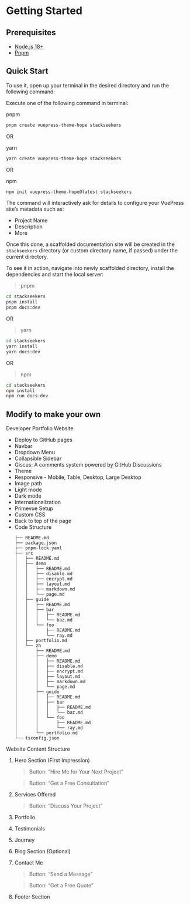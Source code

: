 # Getting Started

## Prerequisites

- [Node.js 18+](https://nodejs.org/en/)
- [Pnpm](https://pnpm.io/installation)


## Quick Start

To use it, open up your terminal in the desired directory and run the following command:

Execute one of the following command in terminal:

pnpm

```bash
pnpm create vuepress-theme-hope stackseekers
```
OR

yarn

```bash
yarn create vuepress-theme-hope stackseekers
```
OR

npm

```bash
npm init vuepress-theme-hope@latest stackseekers
```


The command will interactively ask for details to configure your VuePress site’s metadata such as:

- Project Name
- Description
- More

Once this done, a scaffolded documentation site will be created in the `stackseekers` directory (or custom directory name, if passed) under the current directory.

To see it in action, navigate into newly scaffolded directory, install the dependencies and start the local server:



> pnpm

```bash
cd stackseekers
pnpm install
pnpm docs:dev
```
OR

> yarn

```bash
cd stackseekers
yarn install
yarn docs:dev
```

OR

> npm

```bash
cd stackseekers
npm install
npm run docs:dev
```

## Modify to make your own

Developer Portfolio Website

<ul>
<li>Deploy to GitHub pages</li>
<li>Navbar</li>
<li>Dropdown Menu</li>
<li>Collapsible Sidebar</li>
<li>Giscus: A comments system powered by GitHub Discussions</li>
<li>Theme</li>
<li>Responsive - Mobile, Table, Desktop, Large Desktop</li>
<li>Image path</li>
<li>Light mode</li>
<li>Dark mode</li>
<li>Internationalization</li>
<li>Primevue Setup</li>
<li>Custom CSS</li>
<li>Back to top of the page</li>
<li>Code Structure

```
├── README.md
├── package.json
├── pnpm-lock.yaml
├── src
│   ├── README.md
│   ├── demo
│   │   ├── README.md
│   │   ├── disable.md
│   │   ├── encrypt.md
│   │   ├── layout.md
│   │   ├── markdown.md
│   │   └── page.md
│   ├── guide
│   │   ├── README.md
│   │   ├── bar
│   │   │   ├── README.md
│   │   │   └── baz.md
│   │   └── foo
│   │       ├── README.md
│   │       └── ray.md
│   ├── portfolio.md
│   └── zh
│       ├── README.md
│       ├── demo
│       │   ├── README.md
│       │   ├── disable.md
│       │   ├── encrypt.md
│       │   ├── layout.md
│       │   ├── markdown.md
│       │   └── page.md
│       ├── guide
│       │   ├── README.md
│       │   ├── bar
│       │   │   ├── README.md
│       │   │   └── baz.md
│       │   └── foo
│       │       ├── README.md
│       │       └── ray.md
│       └── portfolio.md
└── tsconfig.json
```

</li>
</ul>

Website Content Structure

1. Hero Section (First Impression)

    > Button: “Hire Me for Your Next Project”

    > Button: “Get a Free Consultation”

2. Services Offered
    > Button: “Discuss Your Project”

3. Portfolio

4. Testimonials

5. Journey

6. Blog Section (Optional)

7. Contact Me
    > Button: “Send a Message”
    
    > Button: “Get a Free Quote”

8. Footer Section
